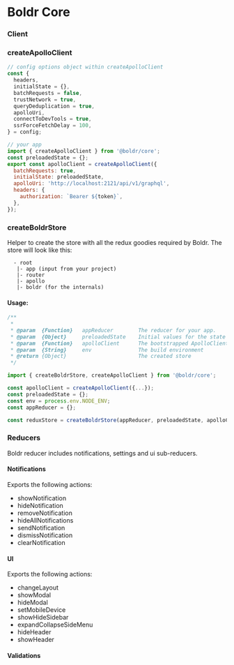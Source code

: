 # Boldr Core


### Client


### createApolloClient

```javascript
// config options object within createApolloClient
const {
  headers,
  initialState = {},
  batchRequests = false,
  trustNetwork = true,
  queryDeduplication = true,
  apolloUri,
  connectToDevTools = true,
  ssrForceFetchDelay = 100,
} = config;

// your app
import { createApolloClient } from '@boldr/core';
const preloadedState = {};
export const apolloClient = createApolloClient({
  batchRequests: true,
  initialState: preloadedState,
  apolloUri: 'http://localhost:2121/api/v1/graphql',
  headers: {
    authorization: `Bearer ${token}`,
  },
});
```

### createBoldrStore
Helper to create the store with all the redux goodies required by Boldr.
The store will look like this:    
```
  - root
   |- app (input from your project)
   |- router
   |- apollo
   |- boldr (for the internals)
```

#### Usage:

```javascript
/**
 *
 * @param  {Function}   appReducer        The reducer for your app.
 * @param  {Object}     preloadedState    Initial values for the state tree
 * @param  {Function}   apolloClient      The bootstrapped ApolloClient
 * @param  {String}     env               The build environment
 * @return {Object}                       The created store
 */

import { createBoldrStore, createApolloClient } from '@boldr/core';

const apolloClient = createApolloClient({...});
const preloadedState = {};
const env = process.env.NODE_ENV;
const appReducer = {};

const reduxStore = createBoldrStore(appReducer, preloadedState, apolloClient, env);
```

### Reducers

Boldr reducer includes notifications, settings and ui sub-reducers.

#### Notifications
Exports the following actions:

- showNotification
- hideNotification
- removeNotification
- hideAllNotifications
- sendNotification
- dismissNotification
- clearNotification

#### UI
Exports the following actions:

- changeLayout
- showModal
- hideModal
- setMobileDevice
- showHideSidebar
- expandCollapseSideMenu
- hideHeader
- showHeader


#### Validations
